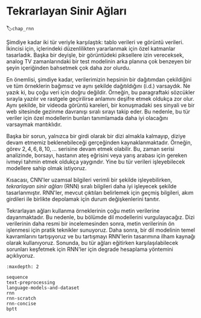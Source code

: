 # Tekrarlayan Sinir Ağları
:label:`chap_rnn`

Şimdiye kadar iki tür veriyle karşılaştık: tablo verileri ve görüntü verileri. İkincisi için, içlerindeki düzenlilikten yararlanmak için özel katmanlar tasarladık. Başka bir deyişle, bir görüntüdeki piksellere izin vereceksek, analog TV zamanlarındaki bir test modelinin arka planına çok benzeyen bir şeyin içeriğinden bahsetmek çok daha zor olurdu.

En önemlisi, şimdiye kadar, verilerimizin hepsinin bir dağıtımdan çekildiğini ve tüm örneklerin bağımsız ve aynı şekilde dağıtıldığını (i.d.) varsaydık. Ne yazık ki, bu çoğu veri için doğru değildir. Örneğin, bu paragraftaki sözcükler sırayla yazılır ve rastgele geçirilirse anlamını deşifre etmek oldukça zor olur. Aynı şekilde, bir videoda görüntü kareleri, bir konuşmadaki ses sinyali ve bir web sitesinde gezinme davranışı sıralı sırayı takip eder. Bu nedenle, bu tür veriler için özel modellerin bunları tanımlamada daha iyi olacağını varsaymak mantıklıdır.

Başka bir sorun, yalnızca bir girdi olarak bir dizi almakla kalmayıp, diziye devam etmemiz beklenebileceği gerçeğinden kaynaklanmaktadır. Örneğin, görev $2, 4, 6, 8, 10, \ldots$ serisine devam etmek olabilir. Bu, zaman serisi analizinde, borsayı, hastanın ateş eğrisini veya yarış arabası için gereken ivmeyi tahmin etmek oldukça yaygındır. Yine bu tür verileri işleyebilecek modellere sahip olmak istiyoruz.

Kısacası, CNN'ler uzamsal bilgileri verimli bir şekilde işleyebilirken, *tekrarlayan sinir ağları* (RNN) sıralı bilgileri daha iyi işleyecek şekilde tasarlanmıştır. RNN'ler, mevcut çıktıları belirlemek için geçmiş bilgileri, akım girdileri ile birlikte depolamak için durum değişkenlerini tanıtır.

Tekrarlayan ağları kullanma örneklerinin çoğu metin verilerine dayanmaktadır. Bu nedenle, bu bölümde dil modellerini vurgulayacağız. Dizi verilerinin daha resmi bir incelemesinden sonra, metin verilerinin ön işlenmesi için pratik teknikler sunuyoruz. Daha sonra, bir dil modelinin temel kavramlarını tartışıyoruz ve bu tartışmayı RNN'lerin tasarımına ilham kaynağı olarak kullanıyoruz. Sonunda, bu tür ağları eğitirken karşılaşılabilecek sorunları keşfetmek için RNN'ler için degrade hesaplama yöntemini açıklıyoruz.

```toc
:maxdepth: 2

sequence
text-preprocessing
language-models-and-dataset
rnn
rnn-scratch
rnn-concise
bptt
```
